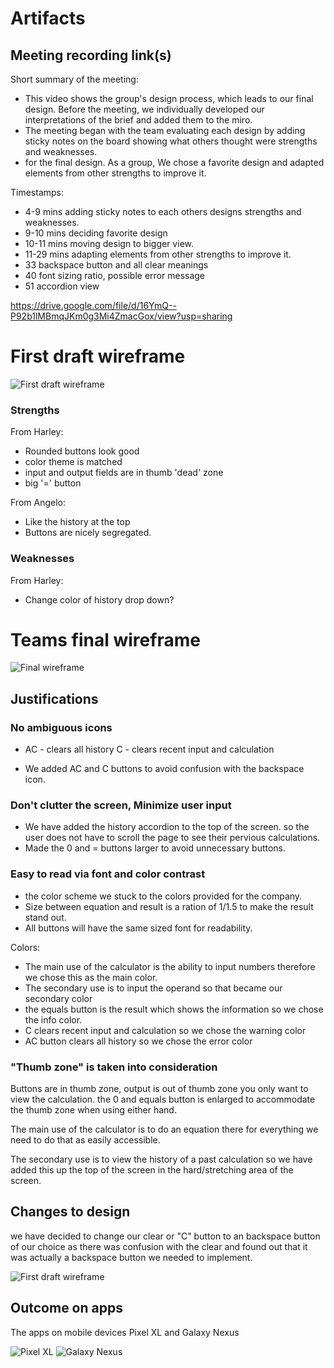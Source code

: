 # Artifacts

## Meeting recording link(s)

Short summary of the meeting:

- This video shows the group's design process, which leads to our final design. Before the meeting, we individually developed our interpretations of the brief and added them to the miro.
- The meeting began with the team evaluating each design by adding sticky notes on the board showing what others thought were strengths and weaknesses.
- for the final design. As a group, We chose a favorite design and adapted elements from other strengths to improve it.

Timestamps:

- 4-9 mins adding sticky notes to each others designs strengths and weaknesses.
- 9-10 mins deciding favorite design
- 10-11 mins moving design to bigger view.
- 11-29 mins adapting elements from other strengths to improve it.
- 33 backspace button and all clear meanings
- 40 font sizing ratio, possible error message
- 51 accordion view

https://drive.google.com/file/d/16YmQ--P92b1lMBmqJKm0g3Mi4ZmacGox/view?usp=sharing

# First draft wireframe

![First draft wireframe](./firstDraftWireframe.jpeg)

### Strengths

From Harley:

- Rounded buttons look good
- color theme is matched
- input and output fields are in thumb 'dead' zone
- big '=' button

From Angelo:

- Like the history at the top
- Buttons are nicely segregated.

### Weaknesses

From Harley:

- Change color of history drop down?

# Teams final wireframe

![Final wireframe](./finalDesign.jpeg)

## Justifications

### No ambiguous icons

- AC - clears all history C - clears recent input and calculation

- We added AC and C buttons to avoid confusion with the backspace icon.

### Don't clutter the screen, Minimize user input

- We have added the history accordion to the top of the screen. so the user does not have to scroll the page to see their pervious calculations.
- Made the 0 and = buttons larger to avoid unnecessary buttons.

### Easy to read via font and color contrast

- the color scheme we stuck to the colors provided for the company.
- Size between equation and result is a ration of 1/1.5 to make the result stand out.
- All buttons will have the same sized font for readability.

Colors:

- The main use of the calculator is the ability to input numbers therefore we chose this as the main color.
- The secondary use is to input the operand so that became our secondary color
- the equals button is the result which shows the information so we chose the info color.
- C clears recent input and calculation so we chose the warning color
- AC button clears all history so we chose the error color

### "Thumb zone" is taken into consideration

Buttons are in thumb zone, output is out of thumb zone you only want to view the calculation. the 0 and equals button is enlarged to accommodate the thumb zone when using either hand.

The main use of the calculator is to do an equation there for everything we need to do that as easily accessible.

The secondary use is to view the history of a past calculation so we have added this up the top of the screen in the hard/stretching area of the screen.

## Changes to design

we have decided to change our clear or "C" button to an backspace button of our choice as there was confusion with the clear and found out that it was actually a backspace button we needed to implement.

![First draft wireframe](./updatedFinalDesign.png)

## Outcome on apps

The apps on mobile devices Pixel XL and Galaxy Nexus

![Pixel XL](./PixelXL.png)
![Galaxy Nexus](./GalaxyNexus.png)
